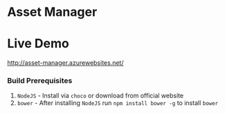 # Asset Manager
# Live Demo
http://asset-manager.azurewebsites.net/

### Build Prerequisites

1. `NodeJS` - Install via `choco` or download from official website 
2. `bower` - After installing `NodeJS` run `npm install bower -g`  to install `bower`
